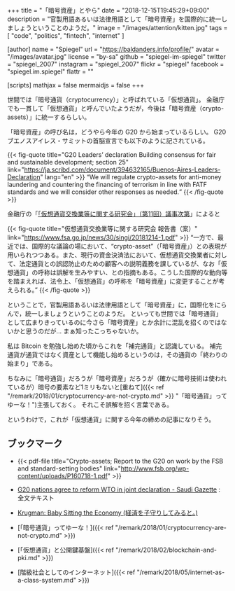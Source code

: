 +++
title = "「暗号資産」とやら"
date = "2018-12-15T19:45:29+09:00"
description = "官製用語あるいは法律用語として「暗号資産」を国際的に統一しましょうということのようだ。"
image = "/images/attention/kitten.jpg"
tags = [ "code", "politics", "fintech", "internet" ]

[author]
  name      = "Spiegel"
  url       = "https://baldanders.info/profile/"
  avatar    = "/images/avatar.jpg"
  license   = "by-sa"
  github    = "spiegel-im-spiegel"
  twitter   = "spiegel_2007"
  instagram = "spiegel_2007"
  flickr    = "spiegel"
  facebook  = "spiegel.im.spiegel"
  flattr    = ""

[scripts]
  mathjax = false
  mermaidjs = false
+++

世間では「暗号通貨（cryptocurrency）」と呼ばれている「仮想通貨」。
金融庁でも一貫して「仮想通貨」と呼んでいたようだが，今後は「暗号資産（crypto-assets）」に統一するらしい。

「暗号資産」の呼び名は，どうやら今年の G20 から始まっているらしい。
G20 ブエノスアイレス・サミットの首脳宣言でも以下のように記されている。

{{< fig-quote title="G20 Leaders’ declaration Building consensus for fair and sustainable development; section 25" link="https://ja.scribd.com/document/394632165/Buenos-Aires-Leaders-Declaration" lang="en" >}}
<q>We will regulate crypto-assets for anti-money laundering and countering the financing of terrorism in line with FATF standards and we will consider other responses as needed.</q>
{{< /fig-quote >}}

金融庁の「[「仮想通貨交換業等に関する研究会」（第11回）議事次第](https://www.fsa.go.jp/news/30/singi/20181214.html)」によると

{{< fig-quote title="仮想通貨交換業等に関する研究会 報告書（案）" link="https://www.fsa.go.jp/news/30/singi/20181214-1.pdf" >}}
<q>一方で、最近では、国際的な議論の場において、“crypto-asset”（「暗号資産」）との表現が用いられつつある。また、現行の資金決済法において、仮想通貨交換業者に対して、法定通貨との誤認防止のための顧客への説明義務を課しているが、なお「仮想通貨」の呼称は誤解を生みやすい、との指摘もある。こうした国際的な動向等を踏まえれば、法令上、「仮想通貨」の呼称を「暗号資産」に変更することが考えられる。</q>
{{< /fig-quote >}}

ということで，官製用語あるいは法律用語として「暗号資産」に，国際化をにらんで，統一しましょうということのようだ。
といっても世間では「暗号通貨」として広まりきっているのに今さら「暗号資産」とか余計に混乱を招くのではないかと思うのだが... まぁ知ったこっちゃないか。

私は Bitcoin を勉強し始めた頃からこれを「補完通貨」と認識している。
補完通貨が通貨ではなく資産として機能し始めるというのは，その通貨の「終わりの始まり」である。

ちなみに「暗号通貨」だろうが「暗号資産」だろうが（確かに暗号技術は使われているが）暗号の要素など1ミリもないと[重ねて]({{< ref "/remark/2018/01/cryptocurrency-are-not-crypto.md" >}} "「暗号通貨」ってゆーな！")主張しておく。
それこそ誤解を招く言葉である。

というわけで，これが「仮想通貨」に関する今年の締めの記事になりそう。

## ブックマーク

- {{< pdf-file title="Crypto-assets; Report to the G20 on work by the FSB and standard-setting bodies" link="http://www.fsb.org/wp-content/uploads/P160718-1.pdf" >}}
- [G20 nations agree to reform WTO in joint declaration - Saudi Gazette](http://saudigazette.com.sa/article/549293/World/America/G20-nations-agree-to-reform-WTO-in-joint-declaration) : 全文テキスト

- [Krugman: Baby Sitting the Economy (経済を子守りしてみると。)](http://cruel.org/krugman/babysitj.html)

- [「暗号通貨」ってゆーな！]({{< ref "/remark/2018/01/cryptocurrency-are-not-crypto.md" >}})
- [「仮想通貨」と公開鍵基盤]({{< ref "/remark/2018/02/blockchain-and-pki.md" >}})
- [階級社会としてのインターネット]({{< ref "/remark/2018/05/internet-as-a-class-system.md" >}})
<!-- eof -->
